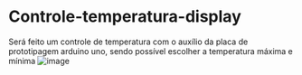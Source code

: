 # Controle-temperatura-display
Será feito um controle de temperatura com o auxílio da placa de prototipagem arduino uno, sendo possível escolher a temperatura máxima e mínima
![image](https://github.com/hassuncao06/Controle-temperatura-display/assets/93269234/82598bbe-e00d-46b7-bd8f-fd575faa15a9)
